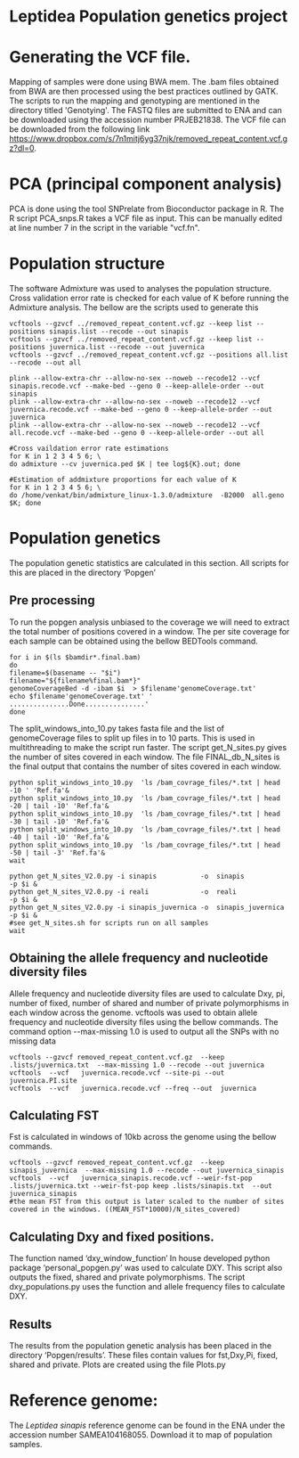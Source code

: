 # Leptidea Population genetics project
# Generating the VCF file.
Mapping of samples were done using BWA mem. The .bam files obtained from BWA are then processed using the best practices outlined by GATK. The scripts to run the mapping and genotyping are mentioned in the directory titled 'Genotying'. The FASTQ files are submitted to ENA and can be downloaded using the accession number PRJEB21838. The VCF file can be downloaded from the following link https://www.dropbox.com/s/7n1mitj6yg37njk/removed_repeat_content.vcf.gz?dl=0. 

# PCA (principal component analysis)
PCA is done using the tool SNPrelate from Bioconductor package in R. The R script PCA_snps.R takes a VCF file as input. This can be manually edited at line number 7 in the script in the variable "vcf.fn". 
# Population structure
The software Admixture was used to analyses the population structure. Cross validation error rate is checked for each value of K before running the Admixture analysis. The bellow are the scripts used to generate this
```
vcftools --gzvcf ../removed_repeat_content.vcf.gz --keep list --positions sinapis.list --recode --out sinapis
vcftools --gzvcf ../removed_repeat_content.vcf.gz --keep list --positions juvernica.list --recode --out juvernica 
vcftools --gzvcf ../removed_repeat_content.vcf.gz --positions all.list --recode --out all

plink --allow-extra-chr --allow-no-sex --noweb --recode12 --vcf sinapis.recode.vcf --make-bed --geno 0 --keep-allele-order --out sinapis
plink --allow-extra-chr --allow-no-sex --noweb --recode12 --vcf juvernica.recode.vcf --make-bed --geno 0 --keep-allele-order --out juvernica
plink --allow-extra-chr --allow-no-sex --noweb --recode12 --vcf all.recode.vcf --make-bed --geno 0 --keep-allele-order --out all

#Cross vaildation error rate estimations
for K in 1 2 3 4 5 6; \
do admixture --cv juvernica.ped $K | tee log${K}.out; done

#Estimation of addmixture proportions for each value of K
for K in 1 2 3 4 5 6; \
do /home/venkat/bin/admixture_linux-1.3.0/admixture  -B2000  all.geno $K; done

```

# Population genetics
The population genetic statistics are calculated in this section.  All scripts for this are placed in the directory ‘Popgen’
## Pre processing 
To run the popgen analysis unbiased to the coverage we will need to extract the total number of positions covered in a window. The per site coverage for each sample can be obtained using the bellow BEDTools command. 
```
for i in $(ls $bamdir*.final.bam)
do
filename=$(basename -- "$i")
filename="${filename%final.bam*}"
genomeCoverageBed -d -ibam $i  > $filename'genomeCoverage.txt'
echo $filename'genomeCoverage.txt' ' ...............Done...............'
done
```
The split_windows_into_10.py takes fasta file and the list of genomeCoverage files to split up files in to 10 parts. This is used in multithreading to make the script run faster. The script get_N_sites.py gives the number of sites covered in each window. The file FINAL_db_N_sites is the final output that contains the number of sites covered in each window.
```
python split_windows_into_10.py  'ls /bam_covrage_files/*.txt | head -10 ' 'Ref.fa'&
python split_windows_into_10.py  'ls /bam_covrage_files/*.txt | head -20 | tail -10' 'Ref.fa'&
python split_windows_into_10.py  'ls /bam_covrage_files/*.txt | head -30 | tail -10' 'Ref.fa'&
python split_windows_into_10.py  'ls /bam_covrage_files/*.txt | head -40 | tail -10' 'Ref.fa'&
python split_windows_into_10.py  'ls /bam_covrage_files/*.txt | head -50 | tail -3' 'Ref.fa'&
wait 

python get_N_sites_V2.0.py -i sinapis           -o  sinapis        	  -p $i &
python get_N_sites_V2.0.py -i reali             -o  reali        	  -p $i &
python get_N_sites_V2.0.py -i sinapis_juvernica -o  sinapis_juvernica -p $i &
#see get_N_sites.sh for scripts run on all samples
wait
```
## Obtaining the allele frequency and nucleotide diversity files
Allele frequency and nucleotide diversity files are used to calculate Dxy, pi, number of fixed, number of shared and number of private polymorphisms in each window across the genome. vcftools was used to obtain allele frequency and nucleotide diversity files using the bellow commands. The command option --max-missing 1.0 is used to output all the SNPs with no missing data
```
vcftools --gzvcf removed_repeat_content.vcf.gz  --keep .lists/juvernica.txt  --max-missing 1.0 --recode --out juvernica
vcftools  --vcf   juvernica.recode.vcf --site-pi --out juvernica.PI.site	
vcftools  --vcf   juvernica.recode.vcf --freq --out  juvernica
```
## Calculating FST
Fst is calculated in windows of 10kb across the genome using the bellow commands. 
```
vcftools --gzvcf removed_repeat_content.vcf.gz  --keep sinapis_juvernica  --max-missing 1.0 --recode --out juvernica_sinapis
vcftools  --vcf   juvernica_sinapis.recode.vcf --weir-fst-pop .lists/juvernica.txt --weir-fst-pop keep .lists/sinapis.txt  --out juvernica_sinapis	
#the mean FST from this output is later scaled to the number of sites covered in the windows. ((MEAN_FST*10000)/N_sites_covered)
```
## Calculating Dxy and fixed positions. 
The function named ‘dxy_window_function’ In house developed python package ‘personal_popgen.py’ was used to calculate DXY. This script also outputs the fixed, shared and private polymorphisms. The script dxy_populations.py uses the function and allele frequency files to calculate DXY. 
## Results
The results from the population genetic analysis has been placed in the directory ‘Popgen/results’. These files contain values for fst,Dxy,Pi, fixed, shared and private. Plots are created using the file Plots.py
# Reference genome:
The *Leptidea sinapis* reference genome can be found in the ENA under the accession number SAMEA104168055. Download it to map of population samples. 


